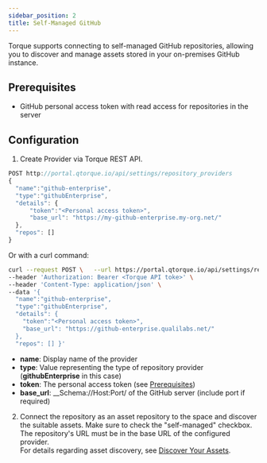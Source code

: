 ```yaml
---
sidebar_position: 2
title: Self-Managed GitHub
---
```


Torque supports connecting to self-managed GitHub repositories, allowing you to discover and manage assets stored in your on-premises GitHub instance.
## Prerequisites

* GitHub personal access token with read access for repositories in the server

## Configuration

1. Create Provider via Torque REST API.

   
  ```jsx
  POST http://portal.qtorque.io/api/settings/repository_providers
  {
    "name":"github-enterprise", 
    "type":"githubEnterprise",
    "details": {
        "token":"<Personal access token>",
        "base_url": "https://my-github-enterprise.my-org.net/"
    },
    "repos": []
  }
  ```

  Or with a curl command:
  ```bash
  curl --request POST \   --url https://portal.qtorque.io/api/settings/repository_providers \  
  --header 'Authorization: Bearer <Torque API toke>' \  
  --header 'Content-Type: application/json' \  
  --data '{  
    "name":"github-enterprise",  
    "type":"githubEnterprise",
    "details": {    
      "token":"<Personal access token>",    
      "base_url": "https://github-enterprise.qualilabs.net/"  
    }, 
    "repos": [] }'

  ```

   * __name__: Display name of the provider
   * __type__: Value representing the type of repository provider (__githubEnterprise__ in this case)
   * __token__: The personal access token (see [Prerequisites](#prerequisites))
   * __base_url__: __Schema://Host:Port/ of the GitHub server (include port if required)
  
2. Connect the repository as an asset repository to the space and discover the suitable assets. Make sure to check the "self-managed" checkbox.
  The repository's URL must be in the base URL of the configured provider.  
  For details regarding asset discovery, see [Discover Your Assets](/getting-started/Discover%20Your%20Assets). 

